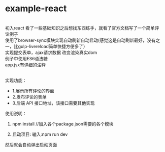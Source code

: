 # example-react
<br>初入react   看了一些基础知识之后想找东西练手，就看了官方文档写了一个简单评论例子
<br>使用了browser-sync模块实现自动刷新自动启动(感觉这是自动刷新最好，没有之一，比gulp-livereload简单快捷方便多了）
<br>实现提交表单，ajax请求数据 改变渲染真实dom 
<br>例子中使用ES6语法糖 
<br> app.jsx有详细的注释

<br>实现功能：


* 1.展示所有评论的界面
* 2.发布评论的表单
* 3.后端 API 接口地址，该接口需要其他实现


使用说明：

1. npm install //加入各个package.json需要的各个模块

2. 启动项目: 输入:npm run dev

然后就会自动弹出启动页面
